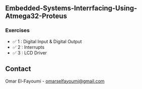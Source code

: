 ## Embedded-Systems-Interrfacing-Using-Atmega32-Proteus


### Exercises
* ✅ 1 : Digital Input & Digital Output 
* ✅ 2 : Interrupts
* ✅ 3 : LCD Driver



<!-- CONTACT -->
## Contact

Omar El-Fayoumi - omarselfayoumi@gmail.com

